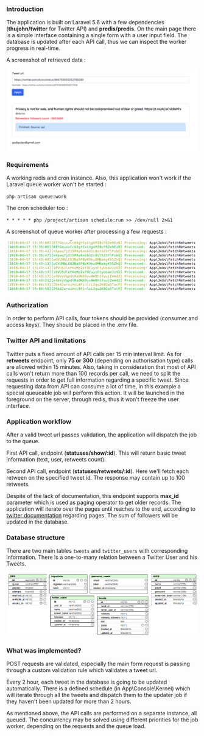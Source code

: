 
### Introduction

The application is built on Laravel 5.6 with a few dependencies (**thujohn/twitter** for Twitter API) and **predis/predis**.
On the main page there is a simple interface containing a single form with a user input field. The database is updated after each API call, thus we can inspect the worker progress in real-time. 

A screenshot of retrieved data : 

![ui](/screenshots/ui.png)

### Requirements

A working redis and cron instance. Also, this application won't work if the Laravel queue worker won't be started : 

`php artisan queue:work`

The cron scheduler too : 

`* * * * * php /project/artisan schedule:run >> /dev/null 2>&1`

A screenshot of queue worker after processing a few requests : 

![worker](/screenshots/worker.png)

### Authorization

In order to perform API calls, four tokens should be provided (consumer and access keys). They should be placed in the .env file.

### Twitter API and limitations

Twitter puts a fixed amount of API calls per 15 min interval limit. As for **retweets** endpoint, only **75 or 300** (depending on authorisation type) calls are allowed within 15 minutes. Also, taking in consideration that most of API calls won't return more than 100 records per call, we need to split the requests in order to get full information regarding a specific tweet.
Since requesting data from API can consume a lot of time, in this example a special queueable job will perform this action. It will be launched in the foreground on the server, through redis, thus it won't freeze the user interface. 

### Application workflow

After a valid tweet url passes validation, the application will dispatch the job to the queue. 

First API call, endpoint (**statuses/show/:id**). This will return basic tweet information (text, user, retweets count).

Second API call, endpoint (**statuses/retweets/:id**). Here we'll fetch each retween on the specified tweet id. The response may contain up to 100 retweets.

Despite of the lack of documentation, this endpoint supports **max_id** parameter which is used as paging operator to get older records.
The application will iterate over the pages until reaches to the end, according to [twitter documentation](https://developer.twitter.com/en/docs/tweets/timelines/guides/working-with-timelines) regarding pages. The sum of followers will be updated in the database.

### Database structure

There are two main tables `tweets` and `twitter_users` with corresponding information. There is a one-to-many relation between a Twitter User and his Tweets.

![database](/screenshots/database.png)

### What was implemented?

POST requests are validated, especially the main form request is passing through a custom validation rule which validates a tweet url. 

Every 2 hour, each tweet in the database is going to be updated automatically. There is a defined schedule (in App\Console\Kernel) which will iterate through all the tweets and dispatch them to the updater job if they haven't been updated for more than 2 hours. 

As mentioned above, the API calls are performed on a separate instance, all queued. The concurrency may be solved using different priorities for the job worker, depending on the requests and the queue load. 

